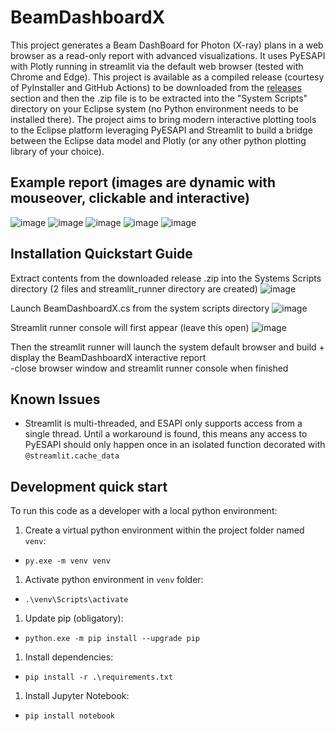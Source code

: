 # BeamDashboardX
This project generates a Beam DashBoard for Photon (X-ray) plans in a web browser as a read-only report with advanced visualizations.  It uses PyESAPI with Plotly running in streamlit via the default web browser (tested with Chrome and Edge).  This project is available as a compiled release (courtesy of PyInstaller and GitHub Actions) to be downloaded from the [releases](https://github.com/Varian-MedicalAffairsAppliedSolutions/MAAS-BeamDashboardX/releases) section and then the .zip file is to be extracted into the "System Scripts" directory on your Eclipse system (no Python environment needs to be installed there).  The project aims to bring modern interactive plotting tools to the Eclipse platform leveraging PyESAPI and Streamlit to build a bridge between the Eclipse data model and Plotly (or any other python plotting library of your choice).

## Example report (images are dynamic with mouseover, clickable and interactive)

![image](https://github.com/user-attachments/assets/ef94e4c5-962c-40e1-a295-f6d791c1ae5d)
![image](https://github.com/user-attachments/assets/54151595-b8e0-49d9-aa97-29a72b3aa27c)
![image](https://github.com/user-attachments/assets/2948bd46-c8cf-4ac0-9784-b65bf21c997a)
![image](https://github.com/user-attachments/assets/6cc78475-0c5a-49b9-ae83-36396ac12001)
![image](https://github.com/user-attachments/assets/46236c04-6bd4-45e8-9337-b70b76ec9973)

## Installation Quickstart Guide 
Extract contents from the downloaded release .zip into the Systems Scripts directory (2 files and streamlit_runner directory are created)
![image](https://github.com/user-attachments/assets/6980ee6e-1225-4975-b753-017f57e0de3c)

Launch BeamDashboardX.cs from the system scripts directory
![image](https://github.com/user-attachments/assets/2a34de6f-a24f-4524-bbba-10c47e68e18e)

Streamlit runner console will first appear (leave this open)
![image](https://github.com/user-attachments/assets/0372c2c5-6fa6-46ef-848d-64005946bc6a)

Then the streamlit runner will launch the system default browser and build + display the BeamDashboardX interactive report <br>
-close browser window and streamlit runner console when finished

## Known Issues
* Streamlit is multi-threaded, and ESAPI only supports access from a single thread. Until a workaround is found, this means any access to PyESAPI should only happen once in an isolated function decorated with `@streamlit.cache_data`

## Development quick start
To run this code as a developer with a local python environment:
1. Create a virtual python environment within the project folder named `venv`:
  * `py.exe -m venv venv`
1. Activate python environment in `venv` folder:
  * `.\venv\Scripts\activate`
1. Update pip (obligatory):
  * `python.exe -m pip install --upgrade pip`
1. Install dependencies:
  * `pip install -r .\requirements.txt`
1. Install Jupyter Notebook:
  * `pip install notebook`